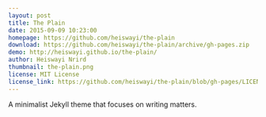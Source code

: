 ```yaml
---
layout: post
title: The Plain
date: 2015-09-09 10:23:00
homepage: https://github.com/heiswayi/the-plain
download: https://github.com/heiswayi/the-plain/archive/gh-pages.zip
demo: http://heiswayi.github.io/the-plain/
author: Heiswayi Nrird
thumbnail: the-plain.png
license: MIT License
license_link: https://github.com/heiswayi/the-plain/blob/gh-pages/LICENSE
---
```


A minimalist Jekyll theme that focuses on writing matters.
